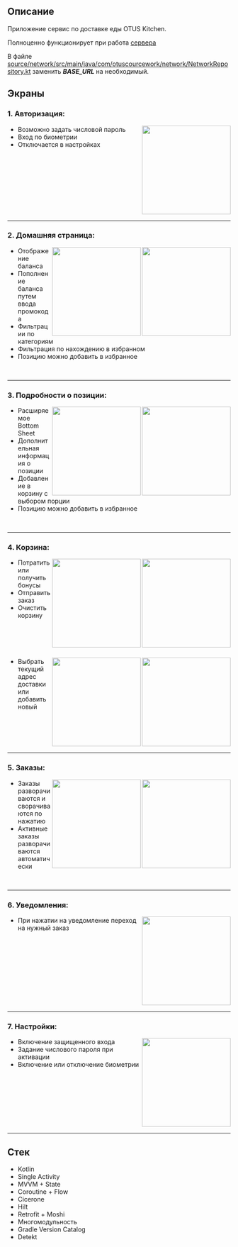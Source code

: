 ## Описание

Приложение сервис по доставке еды OTUS Kitchen. 

Полноценно функционирует при работа [сервера](https://github.com/DannyBurge/OTUS-Kitchen-server)

В файле [source/network/src/main/java/com/otuscourcework/network/NetworkRepository.kt](https://github.com/DannyBurge/OtusCourseWork/blob/master/source/network/src/main/java/com/otuscourcework/network/NetworkRepository.kt)
заменить ***BASE_URL*** на необходимый.

## Экраны

### 1. Авторизация: 

<img src="https://i.imgur.com/LvPiFA3.png" align="right" width="200px"/> 

* Возможно задать числовой пароль 
* Вход по биометрии     
* Отключается в настройках

<br clear="right"/>

---

### 2. Домашняя страница:

<img src="https://i.imgur.com/Usao6Av.png" align="right" width="200px"/> 
<img src="https://i.imgur.com/shSmqZq.png" align="right" width="200px"/> 

* Отображение баланса
* Пополнение баланса путем ввода промокода 
* Фильтрации по категориям
* Фильтрация по нахождению в избранном
* Позицию можно добавить в избранное

<br clear="right"/>

---

### 3. Подробности о позиции:

<img src="https://i.imgur.com/A39eIzL.png" align="right" width="200px"/> 
<img src="https://i.imgur.com/GeBILcs.png" align="right" width="200px"/> 

* Расширяемое Bottom Sheet
* Дополнительная информация о позиции
* Добавление в корзину с выбором порции
* Позицию можно добавить в избранное

<br clear="right"/>

---

### 4. Корзина:

<img src="https://i.imgur.com/bPtGepc.png" align="right" width="200px"/> 
<img src="https://i.imgur.com/DfQbe8O.png" align="right" width="200px"/> 

* Потратить или получить бонусы
* Отправить заказ
* Очистить корзину

<br clear="right"/>

###

<img src="https://i.imgur.com/0q9xwis.png" align="right" width="200px"/> 
<img src="https://i.imgur.com/MlLRdbo.png" align="right" width="200px"/> 

* Выбрать текущий адрес доставки или добавить новый

<br clear="right"/>

---

### 5. Заказы:

<img src="https://i.imgur.com/vR9GeqU.png" align="right" width="200px"/> 
<img src="https://i.imgur.com/pbTWUcD.png" align="right" width="200px"/> 

* Заказы разворачиваются и сворачиваются по нажатию
* Активные заказы разворачиваются автоматически

<br clear="right"/>

---

### 6. Уведомления:

<img src="https://i.imgur.com/PYvycA1.png" align="right" width="200px"/> 

* При нажатии на уведомление переход на нужный заказ

<br clear="right"/>

---

### 7. Настройки:

<img src="https://i.imgur.com/TozYQaf.png" align="right" width="200px"/> 

* Включение защищенного входа
* Задание числового пароля при активации
* Включение или отключение биометрии

<br clear="right"/>

---

## Стек

* Kotlin
* Single Activity
* MVVM + State
* Coroutine + Flow
* Cicerone
* Hilt
* Retrofit + Moshi
* Многомодульность
* Gradle Version Catalog
* Detekt
